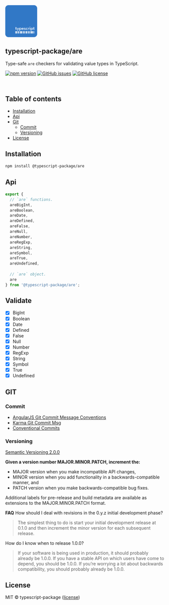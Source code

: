 <a href="https://www.typescriptlang.org/">
  <img
    src="https://raw.githubusercontent.com/typescript-package/core/refs/heads/main/ts-package-barcode-logo-512.png"
    width="20%"
    title="@typescript-package/are"
  />
</a>

## typescript-package/are

Type-safe `are` checkers for validating value types in TypeScript.

<!-- npm badge -->
[![npm version][typescript-package-npm-badge-svg]][typescript-package-npm-badge]
[![GitHub issues][typescript-package-badge-issues]][typescript-package-issues]
[![GitHub license][typescript-package-badge-license]][typescript-package-license]

<br>

## Table of contents

* [Installation](#installation)
* [Api](#api)
* [Git](#git)
  * [Commit](#commit)
  * [Versioning](#versioning)
* [License](#license)

## Installation

```bash
npm install @typescript-package/are
```

## Api

```typescript
export {
  // `are` functions.
  areBigInt,
  areBoolean,
  areDate,
  areDefined,
  areFalse,
  areNull,
  areNumber,
  areRegExp,
  areString,
  areSymbol,
  areTrue,
  areUndefined,

  // `are` object.
  are
} from '@typescript-package/are';
```

## Validate

-[x] BigInt
-[x] Boolean
-[x] Date
-[x] Defined
-[x] False
-[x] Null
-[x] Number
-[x] RegExp
-[x] String
-[x] Symbol
-[x] True
-[x] Undefined

## GIT

### Commit

* [AngularJS Git Commit Message Conventions][git-commit-angular]
* [Karma Git Commit Msg][git-commit-karma]
* [Conventional Commits][git-commit-conventional]

### Versioning

[Semantic Versioning 2.0.0][git-semver]

**Given a version number MAJOR.MINOR.PATCH, increment the:**

* MAJOR version when you make incompatible API changes,
* MINOR version when you add functionality in a backwards-compatible manner, and
* PATCH version when you make backwards-compatible bug fixes.

Additional labels for pre-release and build metadata are available as extensions to the MAJOR.MINOR.PATCH format.

**FAQ**
How should I deal with revisions in the 0.y.z initial development phase?

> The simplest thing to do is start your initial development release at 0.1.0 and then increment the minor version for each subsequent release.

How do I know when to release 1.0.0?

> If your software is being used in production, it should probably already be 1.0.0. If you have a stable API on which users have come to depend, you should be 1.0.0. If you’re worrying a lot about backwards compatibility, you should probably already be 1.0.0.

## License

MIT © typescript-package ([license][typescript-package-license])

<!-- This package: typescript-package  -->
  <!-- GitHub: badges -->
  [typescript-package-badge-issues]: https://img.shields.io/github/issues/typescript-package/are
  [isscript-package-badge-forks]: https://img.shields.io/github/forks/typescript-package/are
  [typescript-package-badge-stars]: https://img.shields.io/github/stars/typescript-package/are
  [typescript-package-badge-license]: https://img.shields.io/github/license/typescript-package/are
  <!-- GitHub: badges links -->
  [typescript-package-issues]: https://github.com/typescript-package/are/issues
  [typescript-package-forks]: https://github.com/typescript-package/are/network
  [typescript-package-license]: https://github.com/typescript-package/are/blob/master/LICENSE
  [typescript-package-stars]: https://github.com/typescript-package/are/stargazers
<!-- This package -->

<!-- Package: typescript-package -->
  <!-- npm -->
  [typescript-package-npm-badge-svg]: https://badge.fury.io/js/@typescript-package%2Fare.svg
  [typescript-package-npm-badge]: https://badge.fury.io/js/@typescript-package%2Fare

<!-- GIT -->
[git-semver]: http://semver.org/

<!-- GIT: commit -->
[git-commit-angular]: https://gist.github.com/stephenparish/9941e89d80e2bc58a153
[git-commit-karma]: http://karma-runner.github.io/0.10/dev/git-commit-msg.html
[git-commit-conventional]: https://www.conventionalcommits.org/en/v1.0.0/
